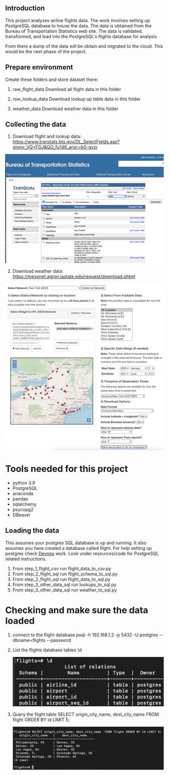 ## Introduction
This project analyzes airline flights data. The work involves setting up PostgreSQL database to house the data. The data is obtained from the Bureau of Transportation Statistics web site. The data is validated, transformed, and load into the PostgreSQL's flights database for analysis. 

From there a dump of the data will be obtain and migrated to the cloud. This would be the next phase of the project. 

## Prepare environment
Create these folders and store dataset there:

1. raw_flight_data
    Download all flight data in this folder

2. raw_lookup_data
    Download lookup up table data in this folder

2. weather_data
    Download weather data in this folder

## Collecting the data
1. Download flight and lookup data:
https://www.transtats.bts.gov/DL_SelectFields.asp?gnoyr_VQ=FGJ&QO_fu146_anzr=b0-gvzr

![Bureau of Transportation Statistics](images/bts.png)

2. Download weather data:
https://mesonet.agron.iastate.edu/request/download.phtml

![Weather data](images/weather.png)

# Tools needed for this project
- python 3.9
- PostgreSQL
- anaconda
- pandas
- sqlalchemy
- psycopg2
- DBeaver

## Loading the data
This assumes your postgres SQL database is up and running. It also assumes you have created a database called flight. For help setting up postgres check [Devops](https://github.com/pascallaurent/x-days-of-devops) work. Look under resources/code for PostgreSQL related instructions.

1. From step_1_flight_csv run flight_data_to_csv.py
2. From step_2_flight_sql run flight_schema_to_sql.py
3. From step_2_flight_sql run flight_data_to_sql.py
3. From step_3_other_data_sql run lookups_to_sql.py
4. From step_3_other_data_sql run weather_to_sql.py

# Checking and make sure the data loaded
1. connect to the flight database
    psql -h 192.168.1.2 -p 5432 -U postgres --dbname=flights --password

2. List the flights database tables
    \d

    ![flights](images/flights.png)

3. Query the flight table
    SELECT origin_city_name, dest_city_name  FROM flight ORDER BY id LIMIT 5;

    ![query](images/query.png)
